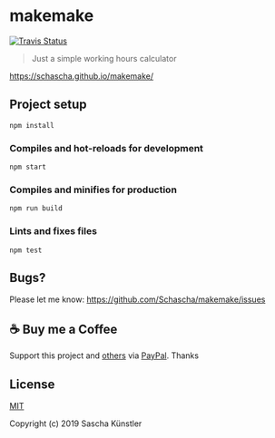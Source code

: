 # makemake

[![Travis Status](https://travis-ci.com/Schascha/makemake.svg?branch=master)](https://travis-ci.com/Schascha/makemake)

> Just a simple working hours calculator

https://schascha.github.io/makemake/

## Project setup
```
npm install
```

### Compiles and hot-reloads for development
```
npm start
```

### Compiles and minifies for production
```
npm run build
```

### Lints and fixes files
```
npm test
```

## Bugs?

Please let me know: https://github.com/Schascha/makemake/issues

## :coffee: Buy me a Coffee

Support this project and [others](https://github.com/Schascha?tab=repositories) via [PayPal](https://www.paypal.me/LosZahlos). Thanks

## License

[MIT](./LICENSE)

Copyright (c) 2019 Sascha Künstler
